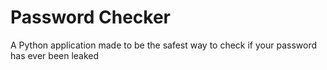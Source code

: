 # Password Checker
A Python application made to be the safest way to check if your password has ever been leaked
